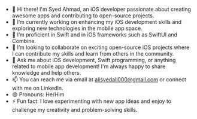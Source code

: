 - 👋 Hi there! I'm Syed Ahmad, an iOS developer passionate about creating awesome apps and contributing to open-source projects.
- 🔭 I’m currently working on enhancing my iOS development skills and exploring new technologies in the mobile app space.
- 🌱 I’m proficient in Swift and in iOS frameworks such as SwiftUI and Combine.
- 👯 I’m looking to collaborate on exciting open-source iOS projects where I can contribute my skills and learn from others in the community.
- 💬 Ask me about iOS development, Swift programming, or anything related to mobile app development! I'm always happy to share knowledge and help others.
- 📫 You can reach me via email at alisyedali000@gmail.com or connect with me on LinkedIn.
- 😄 Pronouns: He/Him
- ⚡ Fun fact: I love experimenting with new app ideas and enjoy to challenge my creativity and problem-solving skills.
